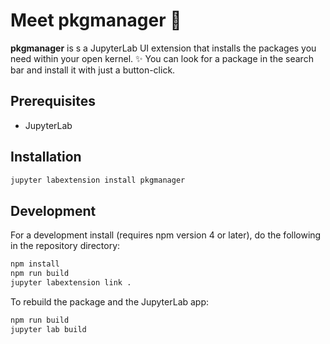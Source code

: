 # Meet pkgmanager 👋

**pkgmanager** is s a JupyterLab UI extension that installs the packages you need within your open kernel. ✨
You can look for a package in the search bar and install it with just a button-click.

## Prerequisites

* JupyterLab

## Installation

```bash
jupyter labextension install pkgmanager
```

## Development

For a development install (requires npm version 4 or later), do the following in the repository directory:

```bash
npm install
npm run build
jupyter labextension link .
```

To rebuild the package and the JupyterLab app:

```bash
npm run build
jupyter lab build
```
